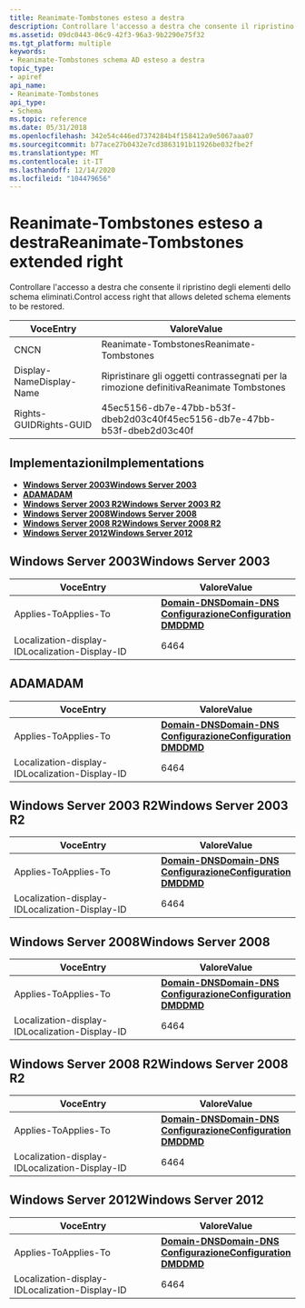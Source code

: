 ```yaml
---
title: Reanimate-Tombstones esteso a destra
description: Controllare l'accesso a destra che consente il ripristino degli elementi dello schema eliminati.
ms.assetid: 09dc0443-06c9-42f3-96a3-9b2290e75f32
ms.tgt_platform: multiple
keywords:
- Reanimate-Tombstones schema AD esteso a destra
topic_type:
- apiref
api_name:
- Reanimate-Tombstones
api_type:
- Schema
ms.topic: reference
ms.date: 05/31/2018
ms.openlocfilehash: 342e54c446ed7374284b4f158412a9e5067aaa07
ms.sourcegitcommit: b77ace27b0432e7cd3863191b11926be032fbe2f
ms.translationtype: MT
ms.contentlocale: it-IT
ms.lasthandoff: 12/14/2020
ms.locfileid: "104479656"
---
```

# <a name="reanimate-tombstones-extended-right"></a><span data-ttu-id="86440-104">Reanimate-Tombstones esteso a destra</span><span class="sxs-lookup"><span data-stu-id="86440-104">Reanimate-Tombstones extended right</span></span>

<span data-ttu-id="86440-105">Controllare l'accesso a destra che consente il ripristino degli elementi dello schema eliminati.</span><span class="sxs-lookup"><span data-stu-id="86440-105">Control access right that allows deleted schema elements to be restored.</span></span>



| <span data-ttu-id="86440-106">Voce</span><span class="sxs-lookup"><span data-stu-id="86440-106">Entry</span></span> | <span data-ttu-id="86440-107">Valore</span><span class="sxs-lookup"><span data-stu-id="86440-107">Value</span></span> |
|--------------|--------------------------------------|
| <span data-ttu-id="86440-108">CN</span><span class="sxs-lookup"><span data-stu-id="86440-108">CN</span></span>           | <span data-ttu-id="86440-109">Reanimate-Tombstones</span><span class="sxs-lookup"><span data-stu-id="86440-109">Reanimate-Tombstones</span></span>                 |
| <span data-ttu-id="86440-110">Display-Name</span><span class="sxs-lookup"><span data-stu-id="86440-110">Display-Name</span></span> | <span data-ttu-id="86440-111">Ripristinare gli oggetti contrassegnati per la rimozione definitiva</span><span class="sxs-lookup"><span data-stu-id="86440-111">Reanimate Tombstones</span></span>                 |
| <span data-ttu-id="86440-112">Rights-GUID</span><span class="sxs-lookup"><span data-stu-id="86440-112">Rights-GUID</span></span>  | <span data-ttu-id="86440-113">45ec5156-db7e-47bb-b53f-dbeb2d03c40f</span><span class="sxs-lookup"><span data-stu-id="86440-113">45ec5156-db7e-47bb-b53f-dbeb2d03c40f</span></span> |



## <a name="implementations"></a><span data-ttu-id="86440-114">Implementazioni</span><span class="sxs-lookup"><span data-stu-id="86440-114">Implementations</span></span>

-   [<span data-ttu-id="86440-115">**Windows Server 2003**</span><span class="sxs-lookup"><span data-stu-id="86440-115">**Windows Server 2003**</span></span>](#windows-server-2003)
-   [<span data-ttu-id="86440-116">**ADAM**</span><span class="sxs-lookup"><span data-stu-id="86440-116">**ADAM**</span></span>](#adam)
-   [<span data-ttu-id="86440-117">**Windows Server 2003 R2**</span><span class="sxs-lookup"><span data-stu-id="86440-117">**Windows Server 2003 R2**</span></span>](#windows-server-2003-r2)
-   [<span data-ttu-id="86440-118">**Windows Server 2008**</span><span class="sxs-lookup"><span data-stu-id="86440-118">**Windows Server 2008**</span></span>](#windows-server-2008)
-   [<span data-ttu-id="86440-119">**Windows Server 2008 R2**</span><span class="sxs-lookup"><span data-stu-id="86440-119">**Windows Server 2008 R2**</span></span>](#windows-server-2008-r2)
-   [<span data-ttu-id="86440-120">**Windows Server 2012**</span><span class="sxs-lookup"><span data-stu-id="86440-120">**Windows Server 2012**</span></span>](#windows-server-2012)

## <a name="windows-server-2003"></a><span data-ttu-id="86440-121">Windows Server 2003</span><span class="sxs-lookup"><span data-stu-id="86440-121">Windows Server 2003</span></span>



| <span data-ttu-id="86440-122">Voce</span><span class="sxs-lookup"><span data-stu-id="86440-122">Entry</span></span> | <span data-ttu-id="86440-123">Valore</span><span class="sxs-lookup"><span data-stu-id="86440-123">Value</span></span> |
|-------------------------|----------------------------------------------------------------------------------------------------------------------------------|
| <span data-ttu-id="86440-124">Applies-To</span><span class="sxs-lookup"><span data-stu-id="86440-124">Applies-To</span></span>              | [<span data-ttu-id="86440-125">**Domain-DNS**</span><span class="sxs-lookup"><span data-stu-id="86440-125">**Domain-DNS**</span></span>](c-domaindns.md)<br/> [<span data-ttu-id="86440-126">**Configurazione**</span><span class="sxs-lookup"><span data-stu-id="86440-126">**Configuration**</span></span>](c-configuration.md)<br/> [<span data-ttu-id="86440-127">**DMD**</span><span class="sxs-lookup"><span data-stu-id="86440-127">**DMD**</span></span>](c-dmd.md)<br/> |
| <span data-ttu-id="86440-128">Localization-display-ID</span><span class="sxs-lookup"><span data-stu-id="86440-128">Localization-Display-ID</span></span> | <span data-ttu-id="86440-129">64</span><span class="sxs-lookup"><span data-stu-id="86440-129">64</span></span>                                                                                                                               |



## <a name="adam"></a><span data-ttu-id="86440-130">ADAM</span><span class="sxs-lookup"><span data-stu-id="86440-130">ADAM</span></span>



| <span data-ttu-id="86440-131">Voce</span><span class="sxs-lookup"><span data-stu-id="86440-131">Entry</span></span> | <span data-ttu-id="86440-132">Valore</span><span class="sxs-lookup"><span data-stu-id="86440-132">Value</span></span> |
|-------------------------|----------------------------------------------------------------------------------------------------------------------------------|
| <span data-ttu-id="86440-133">Applies-To</span><span class="sxs-lookup"><span data-stu-id="86440-133">Applies-To</span></span>              | [<span data-ttu-id="86440-134">**Domain-DNS**</span><span class="sxs-lookup"><span data-stu-id="86440-134">**Domain-DNS**</span></span>](c-domaindns.md)<br/> [<span data-ttu-id="86440-135">**Configurazione**</span><span class="sxs-lookup"><span data-stu-id="86440-135">**Configuration**</span></span>](c-configuration.md)<br/> [<span data-ttu-id="86440-136">**DMD**</span><span class="sxs-lookup"><span data-stu-id="86440-136">**DMD**</span></span>](c-dmd.md)<br/> |
| <span data-ttu-id="86440-137">Localization-display-ID</span><span class="sxs-lookup"><span data-stu-id="86440-137">Localization-Display-ID</span></span> | <span data-ttu-id="86440-138">64</span><span class="sxs-lookup"><span data-stu-id="86440-138">64</span></span>                                                                                                                               |



## <a name="windows-server-2003-r2"></a><span data-ttu-id="86440-139">Windows Server 2003 R2</span><span class="sxs-lookup"><span data-stu-id="86440-139">Windows Server 2003 R2</span></span>



| <span data-ttu-id="86440-140">Voce</span><span class="sxs-lookup"><span data-stu-id="86440-140">Entry</span></span> | <span data-ttu-id="86440-141">Valore</span><span class="sxs-lookup"><span data-stu-id="86440-141">Value</span></span> |
|-------------------------|----------------------------------------------------------------------------------------------------------------------------------|
| <span data-ttu-id="86440-142">Applies-To</span><span class="sxs-lookup"><span data-stu-id="86440-142">Applies-To</span></span>              | [<span data-ttu-id="86440-143">**Domain-DNS**</span><span class="sxs-lookup"><span data-stu-id="86440-143">**Domain-DNS**</span></span>](c-domaindns.md)<br/> [<span data-ttu-id="86440-144">**Configurazione**</span><span class="sxs-lookup"><span data-stu-id="86440-144">**Configuration**</span></span>](c-configuration.md)<br/> [<span data-ttu-id="86440-145">**DMD**</span><span class="sxs-lookup"><span data-stu-id="86440-145">**DMD**</span></span>](c-dmd.md)<br/> |
| <span data-ttu-id="86440-146">Localization-display-ID</span><span class="sxs-lookup"><span data-stu-id="86440-146">Localization-Display-ID</span></span> | <span data-ttu-id="86440-147">64</span><span class="sxs-lookup"><span data-stu-id="86440-147">64</span></span>                                                                                                                               |



## <a name="windows-server-2008"></a><span data-ttu-id="86440-148">Windows Server 2008</span><span class="sxs-lookup"><span data-stu-id="86440-148">Windows Server 2008</span></span>



| <span data-ttu-id="86440-149">Voce</span><span class="sxs-lookup"><span data-stu-id="86440-149">Entry</span></span> | <span data-ttu-id="86440-150">Valore</span><span class="sxs-lookup"><span data-stu-id="86440-150">Value</span></span> |
|-------------------------|----------------------------------------------------------------------------------------------------------------------------------|
| <span data-ttu-id="86440-151">Applies-To</span><span class="sxs-lookup"><span data-stu-id="86440-151">Applies-To</span></span>              | [<span data-ttu-id="86440-152">**Domain-DNS**</span><span class="sxs-lookup"><span data-stu-id="86440-152">**Domain-DNS**</span></span>](c-domaindns.md)<br/> [<span data-ttu-id="86440-153">**Configurazione**</span><span class="sxs-lookup"><span data-stu-id="86440-153">**Configuration**</span></span>](c-configuration.md)<br/> [<span data-ttu-id="86440-154">**DMD**</span><span class="sxs-lookup"><span data-stu-id="86440-154">**DMD**</span></span>](c-dmd.md)<br/> |
| <span data-ttu-id="86440-155">Localization-display-ID</span><span class="sxs-lookup"><span data-stu-id="86440-155">Localization-Display-ID</span></span> | <span data-ttu-id="86440-156">64</span><span class="sxs-lookup"><span data-stu-id="86440-156">64</span></span>                                                                                                                               |



## <a name="windows-server-2008-r2"></a><span data-ttu-id="86440-157">Windows Server 2008 R2</span><span class="sxs-lookup"><span data-stu-id="86440-157">Windows Server 2008 R2</span></span>



| <span data-ttu-id="86440-158">Voce</span><span class="sxs-lookup"><span data-stu-id="86440-158">Entry</span></span> | <span data-ttu-id="86440-159">Valore</span><span class="sxs-lookup"><span data-stu-id="86440-159">Value</span></span> |
|-------------------------|----------------------------------------------------------------------------------------------------------------------------------|
| <span data-ttu-id="86440-160">Applies-To</span><span class="sxs-lookup"><span data-stu-id="86440-160">Applies-To</span></span>              | [<span data-ttu-id="86440-161">**Domain-DNS**</span><span class="sxs-lookup"><span data-stu-id="86440-161">**Domain-DNS**</span></span>](c-domaindns.md)<br/> [<span data-ttu-id="86440-162">**Configurazione**</span><span class="sxs-lookup"><span data-stu-id="86440-162">**Configuration**</span></span>](c-configuration.md)<br/> [<span data-ttu-id="86440-163">**DMD**</span><span class="sxs-lookup"><span data-stu-id="86440-163">**DMD**</span></span>](c-dmd.md)<br/> |
| <span data-ttu-id="86440-164">Localization-display-ID</span><span class="sxs-lookup"><span data-stu-id="86440-164">Localization-Display-ID</span></span> | <span data-ttu-id="86440-165">64</span><span class="sxs-lookup"><span data-stu-id="86440-165">64</span></span>                                                                                                                               |



## <a name="windows-server-2012"></a><span data-ttu-id="86440-166">Windows Server 2012</span><span class="sxs-lookup"><span data-stu-id="86440-166">Windows Server 2012</span></span>



| <span data-ttu-id="86440-167">Voce</span><span class="sxs-lookup"><span data-stu-id="86440-167">Entry</span></span> | <span data-ttu-id="86440-168">Valore</span><span class="sxs-lookup"><span data-stu-id="86440-168">Value</span></span> |
|-------------------------|----------------------------------------------------------------------------------------------------------------------------------|
| <span data-ttu-id="86440-169">Applies-To</span><span class="sxs-lookup"><span data-stu-id="86440-169">Applies-To</span></span>              | [<span data-ttu-id="86440-170">**Domain-DNS**</span><span class="sxs-lookup"><span data-stu-id="86440-170">**Domain-DNS**</span></span>](c-domaindns.md)<br/> [<span data-ttu-id="86440-171">**Configurazione**</span><span class="sxs-lookup"><span data-stu-id="86440-171">**Configuration**</span></span>](c-configuration.md)<br/> [<span data-ttu-id="86440-172">**DMD**</span><span class="sxs-lookup"><span data-stu-id="86440-172">**DMD**</span></span>](c-dmd.md)<br/> |
| <span data-ttu-id="86440-173">Localization-display-ID</span><span class="sxs-lookup"><span data-stu-id="86440-173">Localization-Display-ID</span></span> | <span data-ttu-id="86440-174">64</span><span class="sxs-lookup"><span data-stu-id="86440-174">64</span></span>                                                                                                                               |



 

 





